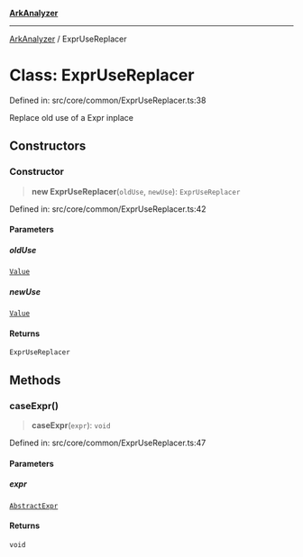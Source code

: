 [**ArkAnalyzer**](../README.md)

***

[ArkAnalyzer](../globals.md) / ExprUseReplacer

# Class: ExprUseReplacer

Defined in: src/core/common/ExprUseReplacer.ts:38

Replace old use of a Expr inplace

## Constructors

### Constructor

> **new ExprUseReplacer**(`oldUse`, `newUse`): `ExprUseReplacer`

Defined in: src/core/common/ExprUseReplacer.ts:42

#### Parameters

##### oldUse

[`Value`](../interfaces/Value.md)

##### newUse

[`Value`](../interfaces/Value.md)

#### Returns

`ExprUseReplacer`

## Methods

### caseExpr()

> **caseExpr**(`expr`): `void`

Defined in: src/core/common/ExprUseReplacer.ts:47

#### Parameters

##### expr

[`AbstractExpr`](AbstractExpr.md)

#### Returns

`void`
